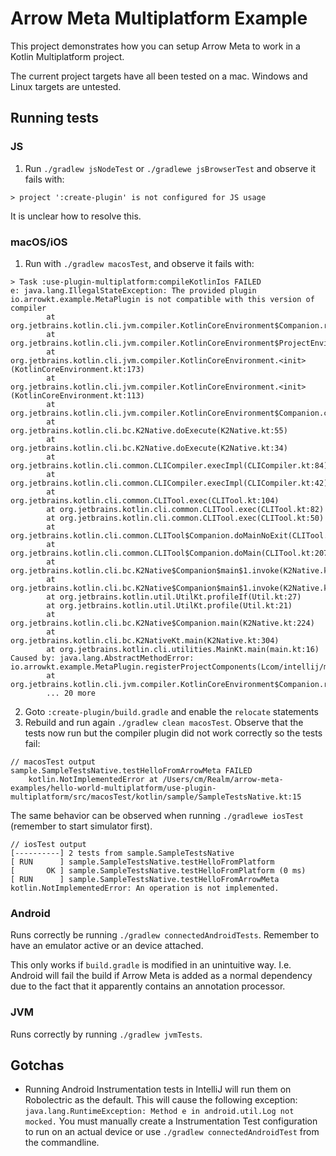 # Arrow Meta Multiplatform Example

This project demonstrates how you can setup Arrow Meta to work in a Kotlin Multiplatform project.

The current project targets have all been tested on a mac. Windows and Linux targets are untested.

## Running tests

### JS

1. Run `./gradlew jsNodeTest` or `./gradlewe jsBrowserTest` and observe it fails with:

```
> project ':create-plugin' is not configured for JS usage
```

It is unclear how to resolve this.

### macOS/iOS

1. Run with `./gradlew macosTest`, and observe it fails with:

```
> Task :use-plugin-multiplatform:compileKotlinIos FAILED
e: java.lang.IllegalStateException: The provided plugin io.arrowkt.example.MetaPlugin is not compatible with this version of compiler
        at org.jetbrains.kotlin.cli.jvm.compiler.KotlinCoreEnvironment$Companion.registerExtensionsFromPlugins$cli(KotlinCoreEnvironment.kt:602)
        at org.jetbrains.kotlin.cli.jvm.compiler.KotlinCoreEnvironment$ProjectEnvironment.registerExtensionsFromPlugins(KotlinCoreEnvironment.kt:133)
        at org.jetbrains.kotlin.cli.jvm.compiler.KotlinCoreEnvironment.<init>(KotlinCoreEnvironment.kt:173)
        at org.jetbrains.kotlin.cli.jvm.compiler.KotlinCoreEnvironment.<init>(KotlinCoreEnvironment.kt:113)
        at org.jetbrains.kotlin.cli.jvm.compiler.KotlinCoreEnvironment$Companion.createForProduction(KotlinCoreEnvironment.kt:420)
        at org.jetbrains.kotlin.cli.bc.K2Native.doExecute(K2Native.kt:55)
        at org.jetbrains.kotlin.cli.bc.K2Native.doExecute(K2Native.kt:34)
        at org.jetbrains.kotlin.cli.common.CLICompiler.execImpl(CLICompiler.kt:84)
        at org.jetbrains.kotlin.cli.common.CLICompiler.execImpl(CLICompiler.kt:42)
        at org.jetbrains.kotlin.cli.common.CLITool.exec(CLITool.kt:104)
        at org.jetbrains.kotlin.cli.common.CLITool.exec(CLITool.kt:82)
        at org.jetbrains.kotlin.cli.common.CLITool.exec(CLITool.kt:50)
        at org.jetbrains.kotlin.cli.common.CLITool$Companion.doMainNoExit(CLITool.kt:215)
        at org.jetbrains.kotlin.cli.common.CLITool$Companion.doMain(CLITool.kt:207)
        at org.jetbrains.kotlin.cli.bc.K2Native$Companion$main$1.invoke(K2Native.kt:225)
        at org.jetbrains.kotlin.cli.bc.K2Native$Companion$main$1.invoke(K2Native.kt:222)
        at org.jetbrains.kotlin.util.UtilKt.profileIf(Util.kt:27)
        at org.jetbrains.kotlin.util.UtilKt.profile(Util.kt:21)
        at org.jetbrains.kotlin.cli.bc.K2Native$Companion.main(K2Native.kt:224)
        at org.jetbrains.kotlin.cli.bc.K2NativeKt.main(K2Native.kt:304)
        at org.jetbrains.kotlin.cli.utilities.MainKt.main(main.kt:16)
Caused by: java.lang.AbstractMethodError: io.arrowkt.example.MetaPlugin.registerProjectComponents(Lcom/intellij/mock/MockProject;Lorg/jetbrains/kotlin/config/CompilerConfiguration;)V
        at org.jetbrains.kotlin.cli.jvm.compiler.KotlinCoreEnvironment$Companion.registerExtensionsFromPlugins$cli(KotlinCoreEnvironment.kt:594)
        ... 20 more
```

2. Goto `:create-plugin/build.gradle` and enable the `relocate` statements
3. Rebuild and run again `./gradlew clean macosTest`. Observe that the tests now run but the compiler
  plugin did not work correctly so the tests fail:
  
```
// macosTest output
sample.SampleTestsNative.testHelloFromArrowMeta FAILED
    kotlin.NotImplementedError at /Users/cm/Realm/arrow-meta-examples/hello-world-multiplatform/use-plugin-multiplatform/src/macosTest/kotlin/sample/SampleTestsNative.kt:15
```

The same behavior can be observed when running `./gradlewe iosTest` (remember to start simulator first).

```
// iosTest output
[----------] 2 tests from sample.SampleTestsNative
[ RUN      ] sample.SampleTestsNative.testHelloFromPlatform
[       OK ] sample.SampleTestsNative.testHelloFromPlatform (0 ms)
[ RUN      ] sample.SampleTestsNative.testHelloFromArrowMeta
kotlin.NotImplementedError: An operation is not implemented.
```


### Android

Runs correctly be running `./gradlew connectedAndroidTests`. Remember to have an emulator active
or an device attached.

This only works if `build.gradle` is modified in an unintuitive way. I.e. Android will fail the 
build if Arrow Meta is added as a normal dependency due to the fact that it apparently contains an
annotation processor.


### JVM

Runs correctly by running `./gradlew jvmTests`.


## Gotchas

* Running Android Instrumentation tests in IntelliJ will run them on Robolectric as the default.
  This will cause the following exception: `java.lang.RuntimeException: Method e in android.util.Log not mocked.` 
  You must manually create a Instrumentation Test configuration to run on an actual device or 
  use `./gradlew connectedAndroidTest` from the commandline.


